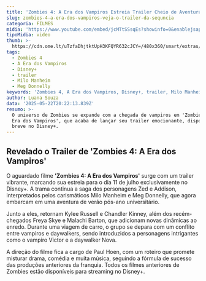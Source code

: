 ```yaml
---
title: 'Zombies 4: A Era dos Vampiros Estreia Trailer Cheio de Aventuras Sobrenaturais'
slug: zombies-4-a-era-dos-vampiros-veja-o-trailer-da-sequncia
categoria: FILMES
midia: 'https://www.youtube.com/embed/jcMTtSSsqEs?showinfo=0&enablejsapi=1'
tipoMidia: video
thumb: >-
  https://cdn.ome.lt/uTzfaDhjtktUpH3KFQYR632cJCY=/480x360/smart/extras/conteudos/Captura_de_tela_2025-05-22_165227.png
tags:
  - Zombies 4
  - A Era dos Vampiros
  - Disney+
  - trailer
  - Milo Manheim
  - Meg Donnelly
keywords: 'Zombies 4, A Era dos Vampiros, Disney+, trailer, Milo Manheim, Meg Donnelly'
author: Luana Souza
data: '2025-05-22T20:22:13.839Z'
resumo: >-
  O universo de Zombies se expande com a chegada de vampiros em 'Zombies 4: A
  Era dos Vampiros', que acaba de lançar seu trailer emocionante, disponível em
  breve no Disney+.
---
```


## Revelado o Trailer de 'Zombies 4: A Era dos Vampiros' 

O aguardado filme **'Zombies 4: A Era dos Vampiros'** surge com um trailer vibrante, marcando sua estreia para o dia 11 de julho exclusivamente no Disney+. A trama continua a saga dos personagens Zed e Addison, interpretados pelos carismáticos Milo Manheim e Meg Donnelly, que agora embarcam em uma aventura de verão pós-ano universitário. 

Junto a eles, retornam Kylee Russell e Chandler Kinney, além dos recém-chegados Freya Skye e Malachi Barton, que adicionam novas dinâmicas ao enredo. Durante uma viagem de carro, o grupo se depara com um conflito entre vampiros e daywalkers, sendo introduzidos a personagens intrigantes como o vampiro Victor e a daywalker Nova. 

A direção do filme fica a cargo de Paul Hoen, com um roteiro que promete misturar drama, comédia e muita música, seguindo a fórmula de sucesso das produções anteriores da franquia. Todos os filmes anteriores de Zombies estão disponíveis para streaming no Disney+.
